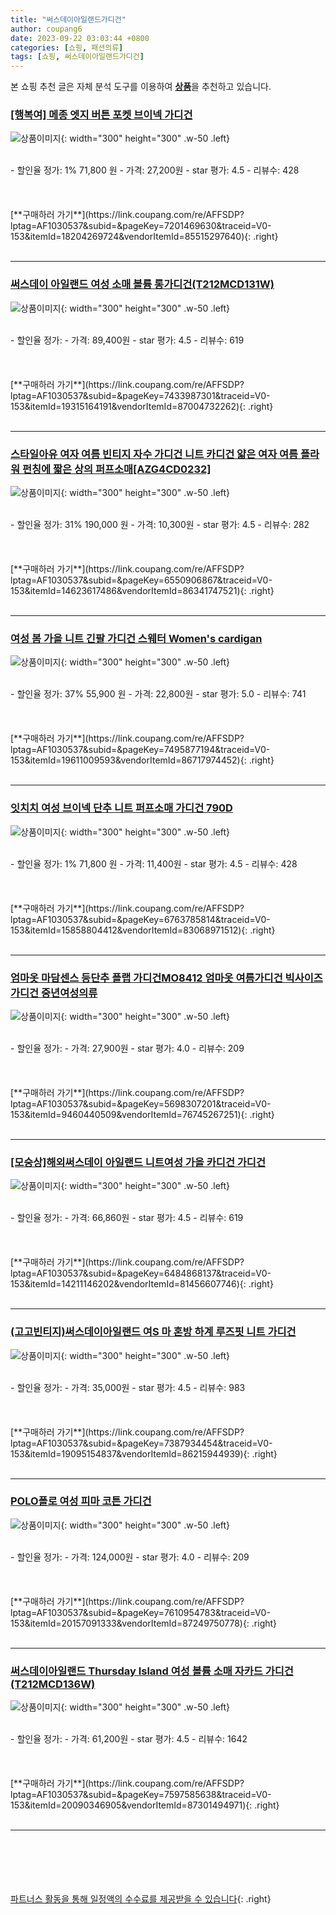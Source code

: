 ```yaml
---
title: "써스데이아일랜드가디건"
author: coupang6
date: 2023-09-22 03:03:44 +0800
categories: [쇼핑, 패션의류]
tags: [쇼핑, 써스데이아일랜드가디건]
---
```


본 쇼핑 추천 글은 자체 분석 도구를 이용하여 [**상품**](https://link.coupang.com/a/bao1ui)을 추천하고 있습니다.

### [[행복여] 메종 엣지 버튼 포켓 브이넥 가디건](https://link.coupang.com/re/AFFSDP?lptag=AF1030537&subid=&pageKey=7201469630&traceid=V0-153&itemId=18204269724&vendorItemId=85515297640)

![상품이미지](https://thumbnail7.coupangcdn.com/thumbnails/remote/230x230ex/image/vendor_inventory/bf04/c5e4b065a421c1e2134832cbbb531126b689516506648bdc62d50a9b378c.jpg){: width="300" height="300" .w-50 .left}


<br>
- 할인율 정가: 1%  71,800   원
- 가격: 27,200원
- star 평가: 4.5
- 리뷰수: 428
<br>
<br>
<br>
<br>
[**구매하러 가기**](https://link.coupang.com/re/AFFSDP?lptag=AF1030537&subid=&pageKey=7201469630&traceid=V0-153&itemId=18204269724&vendorItemId=85515297640){: .right}
<br>
<br>

---

### [써스데이 아일랜드 여성 소매 볼륨 롱가디건(T212MCD131W)](https://link.coupang.com/re/AFFSDP?lptag=AF1030537&subid=&pageKey=7433987301&traceid=V0-153&itemId=19315164191&vendorItemId=87004732262)

![상품이미지](https://thumbnail10.coupangcdn.com/thumbnails/remote/230x230ex/image/vendor_inventory/5d00/b6530c963a4eabf5383b2861e295e740f36275559b952404d892f82df182.jpg){: width="300" height="300" .w-50 .left}


<br>
- 할인율 정가: 
- 가격: 89,400원
- star 평가: 4.5
- 리뷰수: 619
<br>
<br>
<br>
<br>
[**구매하러 가기**](https://link.coupang.com/re/AFFSDP?lptag=AF1030537&subid=&pageKey=7433987301&traceid=V0-153&itemId=19315164191&vendorItemId=87004732262){: .right}
<br>
<br>

---

### [스타일아유 여자 여름 빈티지 자수 가디건 니트 카디건 얇은 여자 여름 플라워 펀칭에 짧은 상의 퍼프소매[AZG4CD0232]](https://link.coupang.com/re/AFFSDP?lptag=AF1030537&subid=&pageKey=6550906867&traceid=V0-153&itemId=14623617486&vendorItemId=86341747521)

![상품이미지](https://thumbnail9.coupangcdn.com/thumbnails/remote/230x230ex/image/vendor_inventory/8cb2/f3aba8bd1566dc89e271ee3b412a1538ac76d939340df95837fedda38341.jpg){: width="300" height="300" .w-50 .left}


<br>
- 할인율 정가: 31%  190,000   원
- 가격: 10,300원
- star 평가: 4.5
- 리뷰수: 282
<br>
<br>
<br>
<br>
[**구매하러 가기**](https://link.coupang.com/re/AFFSDP?lptag=AF1030537&subid=&pageKey=6550906867&traceid=V0-153&itemId=14623617486&vendorItemId=86341747521){: .right}
<br>
<br>

---

### [여성 봄 가을 니트 긴팔 가디건 스웨터 Women's cardigan](https://link.coupang.com/re/AFFSDP?lptag=AF1030537&subid=&pageKey=7495877194&traceid=V0-153&itemId=19611009593&vendorItemId=86717974452)

![상품이미지](https://thumbnail10.coupangcdn.com/thumbnails/remote/230x230ex/image/vendor_inventory/2357/7ebc1495b33e09ffce0d1cf08b015ff4f413abe016955891160e551db006.png){: width="300" height="300" .w-50 .left}


<br>
- 할인율 정가: 37%  55,900   원
- 가격: 22,800원
- star 평가: 5.0
- 리뷰수: 741
<br>
<br>
<br>
<br>
[**구매하러 가기**](https://link.coupang.com/re/AFFSDP?lptag=AF1030537&subid=&pageKey=7495877194&traceid=V0-153&itemId=19611009593&vendorItemId=86717974452){: .right}
<br>
<br>

---

### [잇치치 여성 브이넥 단추 니트 퍼프소매 가디건 790D](https://link.coupang.com/re/AFFSDP?lptag=AF1030537&subid=&pageKey=6763785814&traceid=V0-153&itemId=15858804412&vendorItemId=83068971512)

![상품이미지](https://thumbnail8.coupangcdn.com/thumbnails/remote/230x230ex/image/vendor_inventory/be11/8d2b6305db3af3296552013e3444828082c4f01663336fa8bd29b7ae6c32.jpg){: width="300" height="300" .w-50 .left}


<br>
- 할인율 정가: 1%  71,800   원
- 가격: 11,400원
- star 평가: 4.5
- 리뷰수: 428
<br>
<br>
<br>
<br>
[**구매하러 가기**](https://link.coupang.com/re/AFFSDP?lptag=AF1030537&subid=&pageKey=6763785814&traceid=V0-153&itemId=15858804412&vendorItemId=83068971512){: .right}
<br>
<br>

---

### [엄마옷 마담센스 등단추 플랩 가디건MO8412 엄마옷 여름가디건 빅사이즈가디건 중년여성의류](https://link.coupang.com/re/AFFSDP?lptag=AF1030537&subid=&pageKey=5698307201&traceid=V0-153&itemId=9460440509&vendorItemId=76745267251)

![상품이미지](https://thumbnail10.coupangcdn.com/thumbnails/remote/230x230ex/image/vendor_inventory/a876/f5fa7653da2b8b45d287b3b0d4bde76a5e1e971e0db692f5788c49a80c15.jpg){: width="300" height="300" .w-50 .left}


<br>
- 할인율 정가: 
- 가격: 27,900원
- star 평가: 4.0
- 리뷰수: 209
<br>
<br>
<br>
<br>
[**구매하러 가기**](https://link.coupang.com/re/AFFSDP?lptag=AF1030537&subid=&pageKey=5698307201&traceid=V0-153&itemId=9460440509&vendorItemId=76745267251){: .right}
<br>
<br>

---

### [[모숭상]해외써스데이 아일랜드 니트여성 가을 카디건 가디건](https://link.coupang.com/re/AFFSDP?lptag=AF1030537&subid=&pageKey=6484868137&traceid=V0-153&itemId=14211146202&vendorItemId=81456607746)

![상품이미지](https://thumbnail7.coupangcdn.com/thumbnails/remote/230x230ex/image/vendor_inventory/a1c4/99e7760d92d7fa541c9cc345eb3d16c511e32e8c3598434a8a7aa36ff320.jpg){: width="300" height="300" .w-50 .left}


<br>
- 할인율 정가: 
- 가격: 66,860원
- star 평가: 4.5
- 리뷰수: 619
<br>
<br>
<br>
<br>
[**구매하러 가기**](https://link.coupang.com/re/AFFSDP?lptag=AF1030537&subid=&pageKey=6484868137&traceid=V0-153&itemId=14211146202&vendorItemId=81456607746){: .right}
<br>
<br>

---

### [(고고빈티지)써스데이아일랜드 여S 마 혼방 하계 루즈핏 니트 가디건](https://link.coupang.com/re/AFFSDP?lptag=AF1030537&subid=&pageKey=7387934454&traceid=V0-153&itemId=19095154837&vendorItemId=86215944939)

![상품이미지](https://thumbnail8.coupangcdn.com/thumbnails/remote/230x230ex/image/vendor_inventory/793c/7ca650fbaf3c5bcd84dfa026d148e7253b74ce86f01ef1e639fc6adee6fc.jpg){: width="300" height="300" .w-50 .left}


<br>
- 할인율 정가: 
- 가격: 35,000원
- star 평가: 4.5
- 리뷰수: 983
<br>
<br>
<br>
<br>
[**구매하러 가기**](https://link.coupang.com/re/AFFSDP?lptag=AF1030537&subid=&pageKey=7387934454&traceid=V0-153&itemId=19095154837&vendorItemId=86215944939){: .right}
<br>
<br>

---

### [POLO폴로 여성 피마 코튼 가디건](https://link.coupang.com/re/AFFSDP?lptag=AF1030537&subid=&pageKey=7610954783&traceid=V0-153&itemId=20157091333&vendorItemId=87249750778)

![상품이미지](https://thumbnail8.coupangcdn.com/thumbnails/remote/230x230ex/image/vendor_inventory/a632/20dc9b53af7e098001ebaea8dea1e60ed4a4746a9edd90a1addf2ff5af7d.jpg){: width="300" height="300" .w-50 .left}


<br>
- 할인율 정가: 
- 가격: 124,000원
- star 평가: 4.0
- 리뷰수: 209
<br>
<br>
<br>
<br>
[**구매하러 가기**](https://link.coupang.com/re/AFFSDP?lptag=AF1030537&subid=&pageKey=7610954783&traceid=V0-153&itemId=20157091333&vendorItemId=87249750778){: .right}
<br>
<br>

---

### [써스데이아일랜드 Thursday Island 여성 볼륨 소매 자카드 가디건(T212MCD136W)](https://link.coupang.com/re/AFFSDP?lptag=AF1030537&subid=&pageKey=7597585638&traceid=V0-153&itemId=20090346905&vendorItemId=87301494971)

![상품이미지](https://thumbnail10.coupangcdn.com/thumbnails/remote/230x230ex/image/vendor_inventory/a6c5/f927d576c156b2e41323eb8e475939eeded2b5ea442238b5f27251f041cf.jpg){: width="300" height="300" .w-50 .left}


<br>
- 할인율 정가: 
- 가격: 61,200원
- star 평가: 4.5
- 리뷰수: 1642
<br>
<br>
<br>
<br>
[**구매하러 가기**](https://link.coupang.com/re/AFFSDP?lptag=AF1030537&subid=&pageKey=7597585638&traceid=V0-153&itemId=20090346905&vendorItemId=87301494971){: .right}
<br>
<br>

---
<br><br><br><br><br> [파트너스 활동을 통해 일정액의 수수료를 제공받을 수 있습니다](https://link.coupang.com/a/bao1ui){: .right}